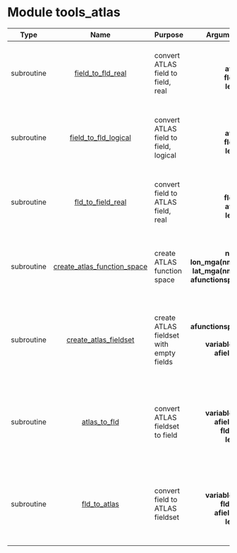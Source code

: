 # Module tools_atlas

| Type | Name | Purpose | Arguments |     | Type | Intent |
| :--: | :--: | :------ | ----: | :-------- | :--: | :----: |
| subroutine | [field_to_fld_real](https://github.com/JCSDA/saber/tree/develop/src/saber/util/tools_atlas.F90#L44) | convert ATLAS field to field, real | **mpl**<br>**afield**<br>**fld(:,:)**<br>**lev2d** |  MPI data<br> ATLAS field<br> Field<br> Level for 2D variables | type(mpl_type)<br>type(atlas_field)<br>real(kind_real)<br>character(len=*) | inout<br>in<br>out<br>in |
| subroutine | [field_to_fld_logical](https://github.com/JCSDA/saber/tree/develop/src/saber/util/tools_atlas.F90#L134) | convert ATLAS field to field, logical | **mpl**<br>**afield**<br>**fld(:,:)**<br>**lev2d** |  MPI data<br> ATLAS field<br> Field<br> Level for 2D variables | type(mpl_type)<br>type(atlas_field)<br>logical<br>character(len=*) | inout<br>in<br>out<br>in |
| subroutine | [fld_to_field_real](https://github.com/JCSDA/saber/tree/develop/src/saber/util/tools_atlas.F90#L244) | convert field to ATLAS field, real | **mpl**<br>**fld(:,:)**<br>**afield**<br>**lev2d** |  MPI data<br> Field<br> ATLAS field<br> Level for 2D variables | type(mpl_type)<br>real(kind_real)<br>type(atlas_field)<br>character(len=*) | inout<br>in<br>inout<br>in |
| subroutine | [create_atlas_function_space](https://github.com/JCSDA/saber/tree/develop/src/saber/util/tools_atlas.F90#L331) | create ATLAS function space | **nmga**<br>**lon_mga(nmga)**<br>**lat_mga(nmga)**<br>**afunctionspace** |  Number of nodes<br> Longitudes<br> Latitudes<br> ATLAS function space | integer<br>real(kind_real)<br>real(kind_real)<br>type(atlas_functionspace) | in<br>in<br>in<br>out |
| subroutine | [create_atlas_fieldset](https://github.com/JCSDA/saber/tree/develop/src/saber/util/tools_atlas.F90#L363) | create ATLAS fieldset with empty fields | **afunctionspace**<br>**nl**<br>**variables(:)**<br>**afieldset** |  ATLAS function space<br> Number of levels<br> Variables names<br> ATLAS fieldset | type(atlas_functionspace)<br>integer<br>character(len=*)<br>type(atlas_fieldset) | in<br>in<br>in<br>out |
| subroutine | [atlas_to_fld](https://github.com/JCSDA/saber/tree/develop/src/saber/util/tools_atlas.F90#L399) | convert ATLAS fieldset to field | **mpl**<br>**variables(:)**<br>**afieldset**<br>**fld(:,:,:)**<br>**lev2d** |  MPI data<br> Variables names<br> ATLAS fieldset<br> Field<br> Level for 2D variables | type(mpl_type)<br>character(len=*)<br>type(atlas_fieldset)<br>real(kind_real)<br>character(len=*) | inout<br>in<br>inout<br>out<br>in |
| subroutine | [fld_to_atlas](https://github.com/JCSDA/saber/tree/develop/src/saber/util/tools_atlas.F90#L438) | convert field to ATLAS fieldset | **mpl**<br>**variables(:)**<br>**fld(:,:,:)**<br>**afieldset**<br>**lev2d** |  MPI data<br> Variables names<br> Field<br> ATLAS fieldset<br> Level for 2D variables | type(mpl_type)<br>character(len=*)<br>real(kind_real)<br>type(atlas_fieldset)<br>character(len=*) | inout<br>in<br>in<br>inout<br>in |
